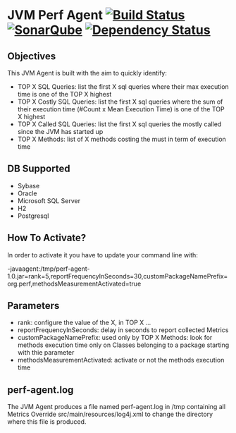 JVM Perf Agent [![Build Status](https://travis-ci.org/agigleux/perf-agent.svg?branch=master)](https://travis-ci.org/agigleux/perf-agent) [![SonarQube](https://sonarqube.com/api/badges/gate?key=org.perf:perf-agent)](https://sonarqube.com/overview?id=org.perf%3Aperf-agent) [![Dependency Status](https://dependencyci.com/github/agigleux/perf-agent/badge)](https://dependencyci.com/github/agigleux/perf-agent)
==========

## Objectives

This JVM Agent is built with the aim to quickly identify:

* TOP X SQL Queries: list the first X sql queries where their max execution time is one of the TOP X highest
* TOP X Costly SQL Queries: list the first X sql queries where the sum of their execution time (#Count x Mean Execution Time) is one of the TOP X highest
* TOP X Called SQL Queries: list the first X sql queries the mostly called since the JVM has started up
* TOP X Methods: list of X methods costing the must in term of execution time

## DB Supported

* Sybase
* Oracle
* Microsoft SQL Server
* H2
* Postgresql

## How To Activate?

In order to activate it you have to update your command line with:

-javaagent:/tmp/perf-agent-1.0.jar=rank=5,reportFrequencyInSeconds=30,customPackageNamePrefix=org.perf,methodsMeasurementActivated=true

## Parameters
* rank: configure the value of the X, in TOP X ...
* reportFrequencyInSeconds: delay in seconds to report collected Metrics
* customPackageNamePrefix: used only by TOP X Methods: look for methods execution time only on Classes belonging to a package starting with thie parameter
* methodsMeasurementActivated: activate or not the methods execution time

## perf-agent.log

The JVM Agent produces a file named perf-agent.log in /tmp containing all Metrics
Override src/main/resources/log4j.xml to change the directory where this file is produced.